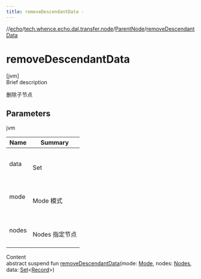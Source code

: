 ```yaml
---
title: removeDescendantData -
---
```

//[echo](../../index.md)/[tech.whence.echo.dal.transfer.node](../index.md)/[ParentNode](index.md)/[removeDescendantData](remove-descendant-data.md)



# removeDescendantData  
[jvm]  
Brief description  


删除子节点



## Parameters  
  
jvm  
  
|  Name|  Summary| 
|---|---|
| data| <br><br>Set<Record><br><br>
| mode| <br><br>Mode 模式<br><br>
| nodes| <br><br>Nodes 指定节点<br><br>
  
  
Content  
abstract suspend fun [removeDescendantData](remove-descendant-data.md)(mode: [Mode](../../tech.whence.echo.dal.transfer/-mode/index.md), nodes: [Nodes](../-nodes/index.md), data: [Set](https://kotlinlang.org/api/latest/jvm/stdlib/kotlin.collections/-set/index.html)<[Record](../../tech.whence.echo.dal.entity/-record/index.md)>)  



